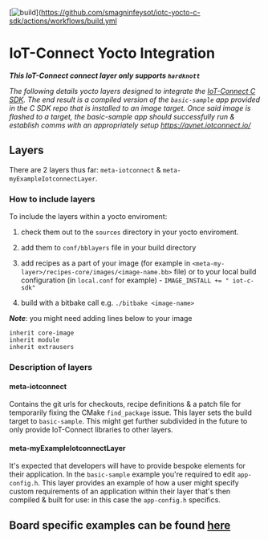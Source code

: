 [![build](https://github.com/smagninfeysot/iotc-yocto-c-sdk/actions/workflows/build.yml/badge.svg?branch=hardknott)](https://github.com/smagninfeysot/iotc-yocto-c-sdk/actions/workflows/build.yml

# IoT-Connect Yocto Integration
***This IoT-Connect connect layer only supports `hardknott`***

*The following details yocto layers designed to integrate the [IoT-Connect C SDK](https://github.com/avnet-iotconnect/iotc-generic-c-sdk). The end result is a compiled version of the `basic-sample` app provided in the C SDK repo that is installed to an image target. Once said image is flashed to a target, the basic-sample app should successfully run & establish comms with an appropriately setup https://avnet.iotconnect.io/*

## Layers
There are 2 layers thus far: `meta-iotconnect` & `meta-myExampleIotconnectLayer`.
### How to include layers
To include the layers within a yocto enviroment:

1. check them out to the `sources` directory in your yocto enviroment.

1. add them to `conf/bblayers` file in your build directory

1. add recipes as a part of your image (for example in `<meta-my-layer>/recipes-core/images/<image-name.bb>` file) or to your local build configuration (in `local.conf` for example) - `IMAGE_INSTALL += " iot-c-sdk"`

1. build with a bitbake call e.g. `./bitbake <image-name>`

***Note***: you might need adding lines below to your image
```
inherit core-image
inherit module
inherit extrausers
```

### Description of layers
#### meta-iotconnect
Contains the git urls for checkouts, recipe definitions & a patch file for temporarily fixing the CMake `find_package` issue. This layer sets the build target to `basic-sample`. This might get further subdivided in the future to only provide IoT-Connect libraries to other layers.
#### meta-myExampleIotconnectLayer
It's expected that developers will have to provide bespoke elements for their application. In the `basic-sample` example you're required to edit `app-config.h`. This layer provides an example of how a user might specify custom requirements of an application within their layer that's then compiled & built for use: in this case the `app-config.h` specifics.

## Board specific examples can be found [here](board_specific_readmes/README.md)

